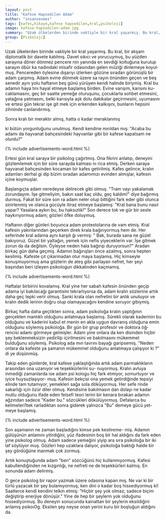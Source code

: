 ```yaml
---
layout: post
title: "Kafese Hapsedilen Adam"
author: "insansevmez"
tags: [kafes,hikaye,kafese hapsedilen,kral,psikoloji]
image: kafese-hapsedilen-adam.jpg
summary: "Uzak ülkelerden birinde vaktiyle bir kral yaşarmış. Bu kral, bir akşam diplomatik bir davete katılmış. Davet sıkıcı ve yorucuymuş, bu yüzden sarayına döner dönmez pencere­ nin yanında en sevdiği koltuğuna kurulup sarayın öbür ka­ nadındaki misafir odasından gelen müziği dinlemeye koyul­ muş. Pencereden öylesine dışarıyı izlerken gözüne sıradan görünüşlü bir adam çarpmış."
group: [Psikoloji]
---
```


Uzak ülkelerden birinde vaktiyle bir kral yaşarmış. Bu kral, bir akşam diplomatik bir davete katılmış. Davet sıkıcı ve yorucuymuş, bu yüzden sarayına döner dönmez pencere­ nin yanında en sevdiği koltuğuna kurulup sarayın öbür ka­ nadındaki misafir odasından gelen müziği dinlemeye koyul­ muş. Pencereden öylesine dışarıyı izlerken gözüne sıradan görünüşlü bir adam çarpmış. Adam evine dönmek üzere sa­ rayın önünden geçen ve beş senedir aynı yolu haftanın beş günü yürüyen kendi halinde biriymiş. Kral bu adamın haya­ tını hayal etmeye başlamış birden. Evine varışım, karısını ku­ caklamasını, geç bir saatte yemeğe oturuşunu, çocuklarla sohbet etmesini, yatağına yatmasını, belki karısıyla aşk dolu dakikalar geçirmesini, uyumasını ve ertesi gün tekrar işe git­ mek için erkenden kalkışını, bunların hepsini zihninde canlandırmış.

Sonra kralı bir meraktır almış, hatta o kadar meraklanmış

ki bütün yorgunluğunu unutmuş. Kendi kendine mırıldan­ mış: "Acaba bu adamı da hayvanat bahçesindeki hayvanlar gibi bir kafese kapatsam ne olurdu?"

{% include advertisements-word.html %}

Ertesi gün kral saraya bir psikolog çağırtmış. Ona fikrini anlatıp, deneyini gözlemlemek için bir süre sarayda kalması­ nı rica etmiş. Derken saraya hayvanat bahçesinden kocaman bir kafes getirilmiş. Kafes gelince, kralın adamları derhal gi­ dip bizim sıradan adamımızı evinden almışlar, kafesin içine koymuşlar.

Başlangıçta adam neredeyse delirecek gibi olmuş. "Tram­ vayı yakalamak zorundayım. İşe gitmeliyim, bakın saat kaç oldu, geç kaldım!" diye bağırmış durmuş. Fakat bir süre son­ ra adam neler olup bittiğini fark eder gibi olunca sinirlenmiş ve olanca gücüyle itiraz etmeye başlamış: "Kral bana bunu nasıl yapar? Yasalara aykırı bu, bu haksızlık!" Son derece tok ve gür bir sesle haykırıyormuş adam; gözleri öfke doluymuş.

Haftanın diğer günleri boyunca adam protestolarına de­ vam etmiş. Kral kafesin yakınlarından geçerken direk krala bağırıyormuş hem de. Her seferinde kral adama aynı karşılı­ ğı vermiş: " Bak, burada sana ne güzel bakıyoruz. Güzel bir yaltağın, yemek için nefis yiyeceklerin var. İşe gitmek zorun­ da da değilsin. Öyleyse neden hala bağırıp duruyorsun?" Aradan birkaç gün daha geçmiş. Adamın bağırışları önce azalmış, sonra hepten kesilmiş. Kafeste çıt çıkarmadan otur­ maya başlamış. Hiç kimseyle konuşmuyormuş ama gözlerin­ de ateş gibi parlayan nefret, her şeyi başından beri izleyen psikologun dikkatinden kaçmamış.

{% include advertisements-word.html %}

Haftalar birbirini kovalamış. Kral yine her sabah kafesin önünden geçip adama iyi bakılacağı garantisini tekrarlıyorsa da, adam kralın sözlerine artık daha geç tepki verir olmuş. Sanki krala olan nefretini bir anlık unutuyor ve kralın dedik­ lerinin doğru olup olamayacağını kendine soruyor gibiymiş.

Birkaç hafta daha geçtikten sonra, adam psikoloğa kralın yaptığının gerçekten mantıklı olduğunu anlatmaya başlamış. Sürekli olarak kaderinin bu olduğunu ve kaderini kabul et­ menin en akla uygun davranış olduğuna emin olduğunu söylemiş psikoloğa. Bir gün bir grup profesör ve doktora öğ­ rencisi adamı görmeye gelmişler. Adam yine onlara da ken­ disinden hiçbir şey beklenmeksizin yedirilip içirilmesini ve bakılmasını mükemmel bulduğunu söylemiş. Psikolog ada­ mın tavrını bayağı garipsemiş. "Neden onlara da kafeste ya­ şamanın mükemmel olduğunu anlatmaya çalışıyor ki ?" di­ ye düşünmüş.

Takip eden günlerde, kral kafese yaklaştığında artık adam parmaklıkların arasından ona uzanıyor ve teşekkürlerini su- nuyormuş. Kralın avluya inmediği zamanlarda ise adam psi­ kologu hiç fark etmiyor, somurtuyor ve iyice huysuzlaşıyor- muş. Kafesin bekçisi ona yemek getirdiğinde tepsiyi elinde tam tutamıyor, yemekleri sağa sola döküyormuş. Her sefe­ rinde sakarlığı için özür diler olmuş. Kendisine bakılmasın­ dan dolayı ne kadar mutlu olduğunu ifade eden felsefi teori­ lerini bir kenara bırakan adamın ağzından sadece "Kader bu." sözcükleri dökülüyormuş. Defalarca bu kelimeleri1tek­ rarladıktan sonra giderek yalnızca "Bu" demeye gücü yet­ meye başlamış.

{% include advertisements-word.html %}

Son aşamanın ne zaman başladığını kimse pek kestireme- miş. Adamın gülüşünün anlamını yitirdiğini, yüz ifadesinin boş bir hal aldığını da fark eden yine psikolog olmuş. Adam sadece yemeğini yiyip ara sıra psikoloğa bir iki laf söylüyor­ muş. Gözleri hep uzaklara dalıyor, psikoloğa baktığı halde bir şey gördüğüne inanmak çok zormuş.

Artık konuştuğunda adam "ben" sözcüğünü hiç kullanmıyormuş. Kafesi kabullendiğinden ne kızgınlığı, ne nefreti ne de teşekkürleri kalmış. En sonunda adam delirmiş.

O gece psikolog bir rapor yazmak üzere odasına kapan­ mış. Ne var ki bir türlü yazacak bir şey bulamıyormuş; ken­ dini o kadar boş hissediyormuş ki! Saatlerce kendi kendini telkin etmiş: "Hiçbir şey yok olmaz; sadece biçim değiştirip enerjiye dönüşür." Yine de hep bir şeylerin yok olduğunu hissediyormuş. Bu deneyin sonucunda kainattan bir şeylerin eksildiğini anlamış psikoıOg. Eksilen şey neyse onan yerini kuru bir boşluğun aldığını da.